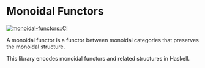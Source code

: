 Monoidal Functors
=================

[![monoidal-functors::CI](https://github.com/solomon-b/monoidal-functors/actions/workflows/nix.yml/badge.svg)](https://github.com/solomon-b/monoidal-functors/actions/workflows/nix.yml)

A monoidal functor is a functor between monoidal categories that
preserves the monoidal structure.

This library encodes monoidal functors and related structures in
Haskell.
